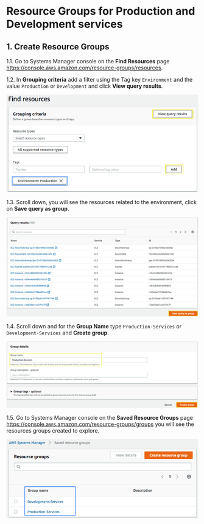 # Resource Groups for Production and Development services

## 1. Create Resource Groups

1.1\. Go to Systems Manager console on the **Find Resources** page https://console.aws.amazon.com/resource-groups/resources.

1.2\. In **Grouping criteria** add a filter using the Tag key `Environment` and the value `Production` or `Development` and click **View query results**.

![View query results](../images/resource-group-query.png)

1.3\. Scroll down, you will see the resources related to the environment, click on **Save query as group**.

![Save query](../images/resource-group-query-result.png)

1.4\. Scroll down and for the **Group Name** type `Production-Services` or `Development-Services` and **Create group**.

![Create group](../images/resource-group-create.png)

1.5\. Go to Systems Manager console on the **Saved Resource Groups** page https://console.aws.amazon.com/resource-groups/groups you will see the resources groups created to explore.

![Groups](../images/resource-group-list.png)